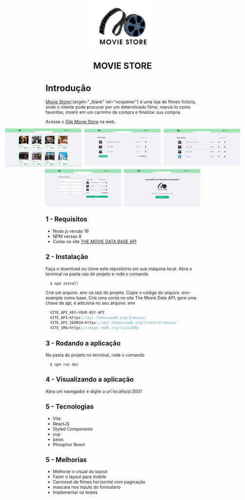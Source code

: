 <div align="center" background="#ffffff">
  <img src="https://raw.githubusercontent.com/marciovz/movie-store/main/src/assets/logo-movie-store.svg" width="200" alt="Movie Store" />
</div>

<h1 align="center">MOVIE STORE</h1>

# Introdução

[Movie Store](https://github.com/marciovz/movie-store/){:target="_blank" rel="noopener"} é uma loja de filmes fictícia, onde o cliente pode procurar por um determinado filme, marcá-lo como favoritos, inserir em um carrinho de compra e finalizar sua compra.

Acesse o [Site Movie Store](https://movie-store-mvz.vercel.app/) na web.

<div style="display: flex; flex-direction: column; align-items: center; justify-content: center;">

<div style="display: flex; align-items: center; justify-content: center; flex; gap: 10px;">
<img alt="Movie Store Main"
src="https://raw.githubusercontent.com/marciovz/movie-store/main/src/assets/readme-files/screen-main.png" width="250" />
<img alt="Movie Store Main" 
src="https://raw.githubusercontent.com/marciovz/movie-store/main/src/assets/readme-files/screen-cart.png" width="250" />
<img alt="Movie Store Main" 
src="https://raw.githubusercontent.com/marciovz/movie-store/main/src/assets/readme-files/screen-favorites.png" width="250" />
</div>

<div style="display: flex; align-items: center; justify-content: center; gap: 10px; margin-top: 10px">
<img alt="Movie Store Main" 
src="https://raw.githubusercontent.com/marciovz/movie-store/main/src/assets/readme-files/screen-checkout.png" width="250" />
<img alt="Movie Store Main" 
src="https://raw.githubusercontent.com/marciovz/movie-store/main/src/assets/readme-files/screen-confimation.png" width="250" />
</div>

</div>

## 1 - Requisitos

- Node.js versão 16
- NPM versao 8
- Conta no site [THE MOVIE DATA BASE API](https://developers.themoviedb.org)

## 2 - Instalação

  Faça o download ou clone este repositório em sua máquina local.
  Abra o terminal na pasta rais do projeto e rode o comando

```shell
  $ npm install
```

  Crie um arquivo .env na raiz do projeto. Copie o código do arquivo .env-example como base.
  Crie uma conta no site The Movie Data API, gere uma chave de api, e adiciona no seu arquivo .env

```js
  VITE_API_KEY=YOUR-KEY-API
  VITE_API=https://api.themoviedb.org/3/movie/
  VITE_API_SEARCH=https://api.themoviedb.org/3/search/movie/
  VITE_IMG=https://image.tmdb.org/t/p/w500/
```

## 3 - Rodando a aplicação 

  Na pasta do projeto no terminal, rode o comando

```shell
  $ npm run dev
```

## 4 - Visualizando a aplicação

  Abra um navegador e digite a url localhost:3001
  

## 5 - Tecnologias

- Vite
- ReactJS 
- Styled Components
- yup
- axios
- Phosphor React

## 5 - Melhorias

- Melhorar o visual do layout
- Fazer o layout para mobile
- Carrossel de filmes horizontal com paginação
- mascara nos inputs do formulário
- Implementar os testes


